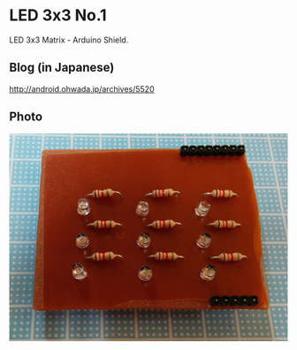 LED 3x3 No.1 
===============
LED 3x3 Matrix - Arduino Shield.

## Blog (in Japanese)
http://android.ohwada.jp/archives/5520

## Photo
![photo](https://raw.githubusercontent.com/ohwada/ArduinoShield/master/docs/led_3x3_1/pcb.png)
